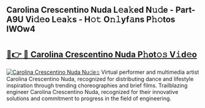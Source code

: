 ## Carolina Crescentino Nuda L𝚎a𝚔ed N𝚞𝚍e - Part-A9U Vi𝚍𝚎o L𝚎a𝚔s - H𝚘𝚝 O𝚗𝚕yf𝚊ns P𝚑𝚘tos IWOw4

# <h2><a href="http://kf95jl.oniu.top/?m=Carolina+Crescentino+Nuda">🔗👉 🔴 Carolina Crescentino Nuda P𝚑ot𝚘𝚜 V𝚒d𝚎o</a></h2>

[![Carolina Crescentino Nuda Nu𝚍e𝚜](https://i.imgur.com/0qMVB7G.gif)](http://kf95jl.oniu.top/?m=Carolina+Crescentino+Nuda)
Virtual performer and multimedia artist Carolina Crescentino Nuda, recognized for distributing dance and lifestyle inspiration through trending choreographies and brief films. Trailblazing engineer Carolina Crescentino Nuda, recognized for their innovative solutions and commitment to progress in the field of engineering.  
